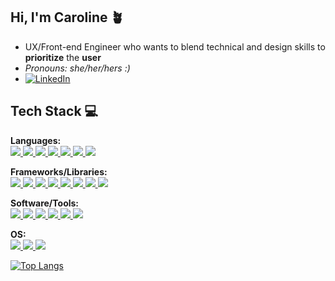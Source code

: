 ## Hi, I'm Caroline 🪴
- UX/Front-end Engineer who wants to blend technical and design skills to **prioritize** the **user**
- *Pronouns: she/her/hers :)*
- [![LinkedIn](https://img.shields.io/badge/-LinkedIn-0077B5?style=flat-square&logo=linkedin&logoColor=white)](https://www.linkedin.com/in/caroline-t-pham/)
&nbsp;

## Tech Stack 💻

**Languages:**  
<a href="https://developer.mozilla.org/en-US/docs/Web/JavaScript" target="_blank">
    <img src="https://img.shields.io/badge/-JavaScript-F7DF1E?style=flat-square&logo=javascript&logoColor=black">
</a>
<a href="https://www.typescriptlang.org/" target="_blank">
    <img src="https://img.shields.io/badge/-TypeScript-3178C6?style=flat-square&logo=typescript&logoColor=white">
</a>
<a href="https://developer.mozilla.org/en-US/docs/Web/HTML" target="_blank">
    <img src="https://img.shields.io/badge/-HTML5-E34F26?style=flat-square&logo=html5&logoColor=white">
</a>
<a href="https://developer.mozilla.org/en-US/docs/Web/CSS" target="_blank">
    <img src="https://img.shields.io/badge/-CSS3-1572B6?style=flat-square&logo=css3">
</a>
<a href="https://www.java.com/" target="_blank">
    <img src="https://img.shields.io/badge/-Java-007396?style=flat-square&logo=java&logoColor=white">
</a>
<a href="https://www.postgresql.org/" target="_blank">
    <img src="https://img.shields.io/badge/-SQL-4479A1?style=flat-square&logo=postgresql&logoColor=white">
</a>
<a href="https://www.python.org/" target="_blank">
    <img src="https://img.shields.io/badge/-Python-3776AB?style=flat-square&logo=python&logoColor=white">
</a>

**Frameworks/Libraries:**  
<a href="https://react.dev/" target="_blank">
    <img src="https://img.shields.io/badge/-React-61DAFB?style=flat-square&logo=react&logoColor=black">
</a>
<a href="https://nextjs.org/" target="_blank">
    <img src="https://img.shields.io/badge/-Next.js-000000?style=flat-square&logo=next.js&logoColor=white">
</a>
<a href="https://tailwindcss.com/" target="_blank">
    <img src="https://img.shields.io/badge/-Tailwind%20CSS-38B2AC?style=flat-square&logo=tailwind-css&logoColor=white">
</a>
<a href="https://getbootstrap.com/" target="_blank">
    <img src="https://img.shields.io/badge/-Bootstrap-7952B3?style=flat-square&logo=bootstrap&logoColor=white">
</a>
<a href="https://vega.github.io/vega-lite/" target="_blank">
    <img src="https://img.shields.io/badge/-Vega--Lite-4D4D4D?style=flat-square&logo=vega&logoColor=white">
</a>
<a href="https://streamlit.io/" target="_blank">
    <img src="https://img.shields.io/badge/-Streamlit-FF4B4B?style=flat-square&logo=streamlit&logoColor=white">
</a>
<a href="https://www.mysql.com/" target="_blank">
    <img src="https://img.shields.io/badge/-MySQL-4479A1?style=flat-square&logo=mysql&logoColor=white">
</a>
<a href="https://flask.palletsprojects.com/" target="_blank">
    <img src="https://img.shields.io/badge/-Flask-000000?style=flat-square&logo=flask&logoColor=white">
</a>

**Software/Tools:**  
<a href="https://www.figma.com/" target="_blank">
    <img src="https://img.shields.io/badge/-Figma-F24E1E?style=flat-square&logo=figma&logoColor=white">
</a>
<a href="https://code.visualstudio.com/" target="_blank">
    <img src="https://img.shields.io/badge/-VS_Code-007ACC?style=flat-square&logo=visual-studio-code&logoColor=white">
</a>
<a href="https://www.atlassian.com/software/jira" target="_blank">
    <img src="https://img.shields.io/badge/-Jira-0052CC?style=flat-square&logo=jira&logoColor=white">
</a>
<a href="https://git-scm.com/" target="_blank">
    <img src="https://img.shields.io/badge/-Git-F05032?style=flat-square&logo=git&logoColor=white">
</a>
<a href="https://github.com/" target="_blank">
    <img src="https://img.shields.io/badge/-GitHub-181717?style=flat-square&logo=github">
</a>
<a href="https://www.docker.com/" target="_blank">
    <img src="https://img.shields.io/badge/-Docker-2496ED?style=flat-square&logo=docker&logoColor=white">
</a>

**OS:**  
<a href="https://www.apple.com/macos/" target="_blank">
    <img src="https://img.shields.io/badge/-MacOS-000000?style=flat-square&logo=apple&logoColor=white">
</a>
<a href="https://www.microsoft.com/en-us/windows/" target="_blank">
    <img src="https://img.shields.io/badge/-Windows-0078D6?style=flat-square&logo=windows&logoColor=white">
</a>
<a href="https://www.linux.org/" target="_blank">
    <img src="https://img.shields.io/badge/-Linux-FCC624?style=flat-square&logo=linux&logoColor=black">
</a>

[![Top Langs](https://github-readme-stats.vercel.app/api/top-langs/?username=carolinetpham&layout=compact&theme=radical)](https://github.com/carolinetpham/github-readme-stats)




